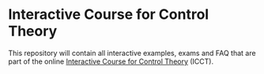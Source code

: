 # Interactive Course for Control Theory

This repository will contain all interactive examples, exams and FAQ that are part of the online [Interactive Course for Control Theory](https://icct.riteh.hr/) (ICCT).

